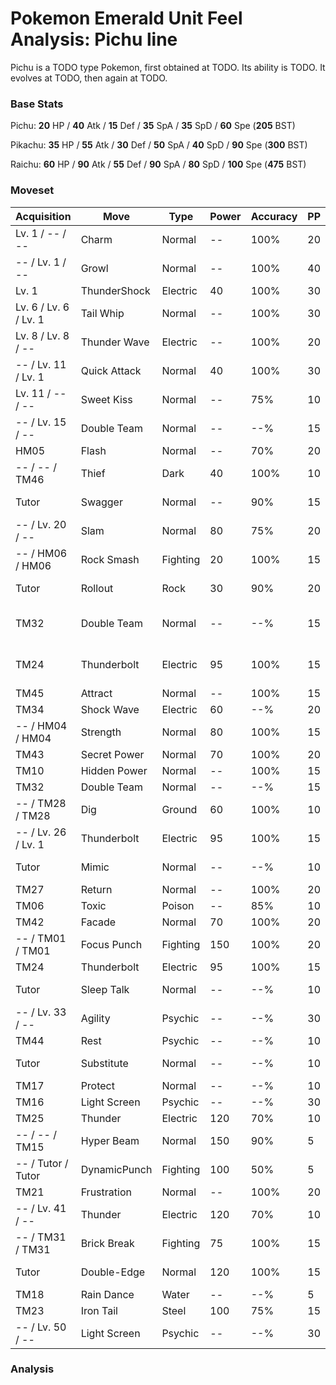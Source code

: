 # Pokemon Emerald Unit Feel Analysis: Pichu line

Pichu is a TODO type Pokemon, first obtained at TODO. Its ability is TODO. It evolves at TODO, then again at TODO.

### Base Stats

Pichu: **20** HP / **40** Atk / **15** Def / **35** SpA / **35** SpD / **60** Spe (**205** BST)

Pikachu: **35** HP / **55** Atk / **30** Def / **50** SpA / **40** SpD / **90** Spe (**300** BST)

Raichu: **60** HP / **90** Atk / **55** Def / **90** SpA / **80** SpD / **100** Spe (**475** BST)

### Moveset

|Acquisition          |Move        |Type    |Power|Accuracy|PP |Notes                    |
|---                  |---         |---     |---  |---     |---|---                      |
|Lv. 1 / -- / --      |Charm       |Normal  |--   |100%    |20 |                         |
|-- / Lv. 1 / --      |Growl       |Normal  |--   |100%    |40 |                         |
|Lv. 1                |ThunderShock|Electric|40   |100%    |30 |                         |
|Lv. 6 / Lv. 6 / Lv. 1|Tail Whip   |Normal  |--   |100%    |30 |                         |
|Lv. 8 / Lv. 8 / --   |Thunder Wave|Electric|--   |100%    |20 |                         |
|-- / Lv. 11 / Lv. 1  |Quick Attack|Normal  |40   |100%    |30 |                         |
|Lv. 11 / -- / --     |Sweet Kiss  |Normal  |--   |75%     |10 |                         |
|-- / Lv. 15 / --     |Double Team |Normal  |--   |--%     |15 |                         |
|HM05                 |Flash       |Normal  |--   |70%     |20 |                         |
|-- / -- / TM46       |Thief       |Dark    |40   |100%    |10 |                         |
|Tutor                |Swagger     |Normal  |--   |90%     |15 |Emerald only             |
|-- / Lv. 20 / --     |Slam        |Normal  |80   |75%     |20 |                         |
|-- / HM06 / HM06     |Rock Smash  |Fighting|20   |100%    |15 |                         |
|Tutor                |Rollout     |Rock    |30   |90%     |20 |Emerald only             |
|TM32                 |Double Team |Normal  |--   |--%     |15 |Buy at Game Corner       |
|TM24                 |Thunderbolt |Electric|95   |100%    |15 |Buy at Game Corner       |
|TM45                 |Attract     |Normal  |--   |100%    |15 |                         |
|TM34                 |Shock Wave  |Electric|60   |--%     |20 |                         |
|-- / HM04 / HM04     |Strength    |Normal  |80   |100%    |15 |                         |
|TM43                 |Secret Power|Normal  |70   |100%    |20 |                         |
|TM10                 |Hidden Power|Normal  |--   |100%    |15 |                         |
|TM32                 |Double Team |Normal  |--   |--%     |15 |                         |
|-- / TM28 / TM28     |Dig         |Ground  |60   |100%    |10 |                         |
|-- / Lv. 26 / Lv. 1  |Thunderbolt |Electric|95   |100%    |15 |                         |
|Tutor                |Mimic       |Normal  |--   |--%     |10 |Emerald only             |
|TM27                 |Return      |Normal  |--   |100%    |20 |                         |
|TM06                 |Toxic       |Poison  |--   |85%     |10 |                         |
|TM42                 |Facade      |Normal  |70   |100%    |20 |                         |
|-- / TM01 / TM01     |Focus Punch |Fighting|150  |100%    |20 |                         |
|TM24                 |Thunderbolt |Electric|95   |100%    |15 |                         |
|Tutor                |Sleep Talk  |Normal  |--   |--%     |10 |Emerald only             |
|-- / Lv. 33 / --     |Agility     |Psychic |--   |--%     |30 |                         |
|TM44                 |Rest        |Psychic |--   |--%     |10 |                         |
|Tutor                |Substitute  |Normal  |--   |--%     |10 |Emerald only             |
|TM17                 |Protect     |Normal  |--   |--%     |10 |                         |
|TM16                 |Light Screen|Psychic |--   |--%     |30 |                         |
|TM25                 |Thunder     |Electric|120  |70%     |10 |                         |
|-- / -- / TM15       |Hyper Beam  |Normal  |150  |90%     |5  |                         |
|-- / Tutor / Tutor   |DynamicPunch|Fighting|100  |50%     |5  |Emerald only             |
|TM21                 |Frustration |Normal  |--   |100%    |20 |                         |
|-- / Lv. 41 / --     |Thunder     |Electric|120  |70%     |10 |                         |
|-- / TM31 / TM31     |Brick Break |Fighting|75   |100%    |15 |                         |
|Tutor                |Double-Edge |Normal  |120  |100%    |15 |Emerald only             |
|TM18                 |Rain Dance  |Water   |--   |--%     |5  |                         |
|TM23                 |Iron Tail   |Steel   |100  |75%     |15 |                         |
|-- / Lv. 50 / --     |Light Screen|Psychic |--   |--%     |30 |                         |

### Analysis